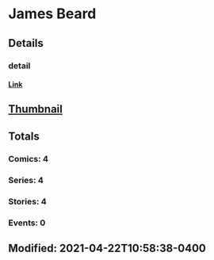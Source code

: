 # James  Beard 
## Details
### detail
#### [Link](http://marvel.com/comics/creators/13618/james_beard?utm_campaign=apiRef&utm_source=225578a89fc76f3d20fbffda5d17a88d)
## [Thumbnail](http://i.annihil.us/u/prod/marvel/i/mg/b/40/image_not_available.jpg)
## Totals
### Comics: 4
### Series: 4
### Stories: 4
### Events: 0
## Modified: 2021-04-22T10:58:38-0400